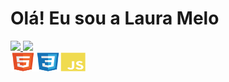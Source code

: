 # Olá! Eu sou a Laura Melo


<div style = " display: flex" align="center">
  <a href=" https://github.com/lauramelo28">
  <img height="180em" src="https://github-readme-stats.vercel.app/api?username=lauramelo28&show_icons=true&theme=dracula&include_all_commits=true&count_private=true"/>
  <img height="180em" src="https://github-readme-stats.vercel.app/api/top-langs/?username=lauramelo28&layout=compact&langs_count=7&theme=dracula"/>
</div>

 <div style="display: flex"><br>
  <img align="center" alt="HTML" height="30" width="40" src="https://raw.githubusercontent.com/devicons/devicon/master/icons/html5/html5-original.svg">
  <img align="center" alt="CSS" height="30" width="40" src="https://raw.githubusercontent.com/devicons/devicon/master/icons/css3/css3-original.svg">
  <img align="center" alt="Js" height="30" width="40" src="https://raw.githubusercontent.com/devicons/devicon/master/icons/javascript/javascript-plain.svg">
</div>
